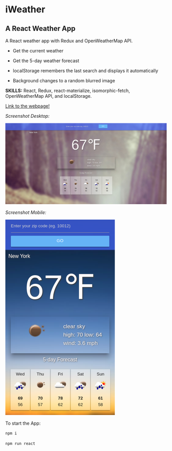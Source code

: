 # iWeather
## A React Weather App

A React weather app with Redux and OpenWeatherMap API.

* Get the current weather

* Get the 5-day weather forecast

* localStorage remembers the last search and displays it automatically

* Background changes to a random blurred image

**SKILLS:** React, Redux, react-materialize, isomorphic-fetch, OpenWeatherMap API, and localStorage.

[Link to the webpage!](http://i-weather.surge.sh/)

*Screenshot Desktop:*

![iWeather desktop screenshot](https://raw.githubusercontent.com/JamesScript7/iweather/master/images/screenshot.png)

*Screenshot Mobile:*

![iWeather mobile  screenshot](https://raw.githubusercontent.com/JamesScript7/iweather/master/images/screenshot-mobile.png)

To start the App:

```
npm i

npm run react
```

